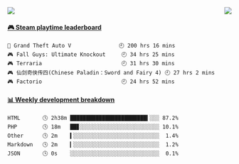 <p>
  <img src="https://moe-counter.anyfan.repl.co/get/@github.readme">
  <img src="https://weather-icon.anyfan.repl.co/@shanghai" align="right">
</p>


<!-- steam-box start -->
#### <a href="https://gist.github.com/2bb05a98c541b99e8793360d7e14488a" target="_blank">🎮 Steam playtime leaderboard</a>
```text
🚓 Grand Theft Auto V               🕘 200 hrs 16 mins
🎮 Fall Guys: Ultimate Knockout     🕘 34 hrs 25 mins
🎮 Terraria                         🕘 31 hrs 30 mins
🎮 仙剑奇侠传四(Chinese Paladin：Sword and Fairy 4) 🕘 27 hrs 2 mins
🎮 Factorio                         🕘 24 hrs 52 mins
```
<!-- Powered by https://github.com/YouEclipse/steam-box . -->
<!-- steam-box end -->



<!-- waka-box start -->
#### <a href="https://gist.github.com/5c5782f031552061812db2d260d88847" target="_blank">📊 Weekly development breakdown</a>
```text
HTML       🕓 2h38m ████████████████████████▍░░░ 87.2%
PHP        🕓 18m   ██▊░░░░░░░░░░░░░░░░░░░░░░░░░ 10.1%
Other      🕓 2m    ▍░░░░░░░░░░░░░░░░░░░░░░░░░░░  1.4%
Markdown   🕓 2m    ▎░░░░░░░░░░░░░░░░░░░░░░░░░░░  1.2%
JSON       🕓 0s    ░░░░░░░░░░░░░░░░░░░░░░░░░░░░  0.1%
```
<!-- Powered by https://github.com/YouEclipse/waka-box-go . -->
<!-- waka-box end -->


<!--
**anyfan/anyfan** is a ✨ _special_ ✨ repository because its `README.md` (this file) appears on your GitHub profile.

Here are some ideas to get you started:

- 🔭 I’m currently working on ...
- 🌱 I’m currently learning ...
- 👯 I’m looking to collaborate on ...
- 🤔 I’m looking for help with ...
- 💬 Ask me about ...
- 📫 How to reach me: ...
- 😄 Pronouns: ...
- ⚡ Fun fact: ...
-->
